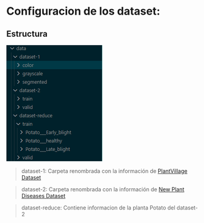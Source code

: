 

# Configuracion de los dataset:

## Estructura
![Estructura de los dataset](docs/dataset-structure.png)

> dataset-1: Carpeta renombrada con la información de [PlantVillage Dataset](https://www.kaggle.com/abdallahalidev/plantvillage-dataset)

> dataset-2: Carpeta renombrada con la información de [New Plant Diseases Dataset](https://www.kaggle.com/vipoooool/new-plant-diseases-dataset)

> dataset-reduce: Contiene informacion de la planta Potato del dataset-2
